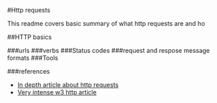 #Http requests

This readme covers basic summary of what http requests are and ho

##HTTP basics

###urls
###verbs
###Status codes
###request and respose message formats
###Tools 

###references
- [In depth article about http requests](http://code.tutsplus.com/tutorials/http-the-protocol-every-web-developer-must-know-part-1--net-31177)
- [Very intense w3 http article](https://www.w3.org/Protocols/rfc2616/rfc2616.html)